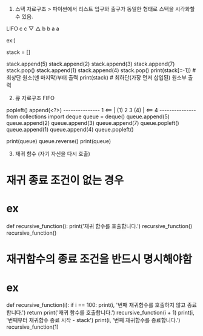 1. 스택 자료구조 > 파이썬에서 리스트
입구와 출구가 동일한 형태로 스택을 시각화할 수 있음.

LIFO
c    c
▽   △
b    b
a    a

ex:)

stack = []

stack.append(5)
stack.append(2)
stack.append(3)
stack.append(7)
stack.pop()
stack.append(1)
stack.append(4)
stack.pop()
print(stack[::-1]) # 최상단 원소(맨 마지막)부터 출력
print(stack)       # 최하단(가장 먼저 삽입된) 원소부 출력

2. 큐 자료구조
FIFO 

popleft()             append(<?>) 
      ---------------
1 <== | (1) 2 3 (4) | <== 4
      ---------------
from collections import deque
queue = deque()
queue.append(5)
queue.append(2)
queue.append(3)
queue.append(7)
queue.popleft()
queue.append(1)
queue.append(4)
queue.popleft()

print(queue)
queue.reverse()
print(queue)

3. 재귀 함수 (자기 자신을 다시 호출)
# 재귀 종료 조건이 없는 경우
# ex
def recursive_function():
    print('재귀 함수를 호출합니다.')
    recursive_function()
recursive_function()

# 재귀함수의 종료 조건을 반드시 명시해야함
# ex
def recursive_function(i):
    if i == 100:
        print(i, '번째 재귀함수를 호출하지 않고 종료합니다.')
        return
    print('재귀 함수를 호출합니다.')
    recursive_function(i + 1)
    print(i, '번째부터 재귀함수 종료 시작 - stack')
    print(i, '번째 재귀함수를 종료합니다.')
recursive_function(1)

